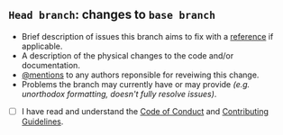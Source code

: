 ## `Head branch`: changes to `base branch`
* Brief description of issues this branch aims to fix with a [reference](https://help.github.com/articles/basic-writing-and-formatting-syntax/#referencing-issues-and-pull-requests) if applicable.
* A description of the physical changes to the code and/or documentation.
* [@mentions](https://help.github.com/articles/basic-writing-and-formatting-syntax/#mentioning-people-and-teams) to any authors reponsible for reveiwing this change.
* Problems the branch may currently have or may provide *(e.g. unorthodox formatting, doesn't fully resolve issues)*.

- [ ] I have read and understand the [Code of Conduct](https://github.com/ThomasFrew/The-Democracy-of-Art/blob/master/CODE_OF_CONDUCT.md) and [Contributing Guidelines](https://github.com/ThomasFrew/The-Democracy-of-Art/blob/master/CONTRIBUTING.md).
